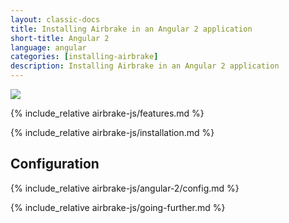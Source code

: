 ```yaml
---
layout: classic-docs
title: Installing Airbrake in an Angular 2 application
short-title: Angular 2
language: angular
categories: [installing-airbrake]
description: Installing Airbrake in an Angular 2 application
---
```


![](https://s3.amazonaws.com/document-resources/jsbrakeman.png)

{% include_relative airbrake-js/features.md %}

{% include_relative airbrake-js/installation.md %}

## Configuration

{% include_relative airbrake-js/angular-2/config.md %}

{% include_relative airbrake-js/going-further.md %}
